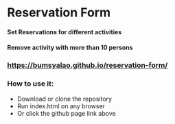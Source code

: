 # Reservation Form

#### Set Reservations for different activities
#### Remove activity with more than 10 persons

### https://bumsyalao.github.io/reservation-form/

### How to use it:
- Download or clone the repository
- Run index.html on any browser
- Or click the github page link above

